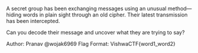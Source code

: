 A secret group has been exchanging messages using an unusual method—hiding words in plain sight through an old cipher. Their latest transmission has been intercepted.

Can you decode their message and uncover what they are trying to say?

Author: Pranav @wojak6969
Flag Format:
VishwaCTF{word1_word2}
